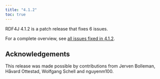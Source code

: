 ```yaml
---
title: "4.1.2"
toc: true
---
```

RDF4J 4.1.2 is a patch release that fixes 6 issues.

For a complete overview, see [all issues fixed in 4.1.2](https://github.com/eclipse/rdf4j/milestone/86?closed=1).

## Acknowledgements

This release was made possible by contributions from Jerven Bolleman, Håvard Ottestad, Wolfgang Schell and nguyenm100.
